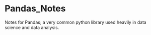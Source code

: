 # Pandas_Notes
Notes for Pandas; a very common python library used heavily in data science and data analysis. 
